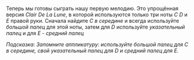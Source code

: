 Теперь мы готовы сыграть нашу первую мелодию. Это упрощённая версия *Clair De La Lune*,
в которой используются только три ноты *C D* и *E* правой руки.
Сначала найдите *C в середине* и всегда используйте *большой палец* для этой
ноты, затем для *D* используйте *указательный палец* и для *E* - *средний палец*

*Подсказка:* _Запомните аппликатуру: используйте *большой палец* для *C в середине*, свой
*указательный палец* для *D* и *средний палец* для *E*._
